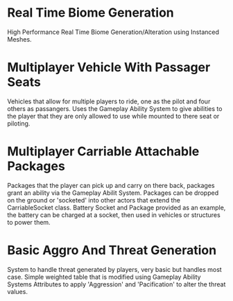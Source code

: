 # Real Time Biome Generation
High Performance Real Time Biome Generation/Alteration using Instanced Meshes.

# Multiplayer Vehicle With Passager Seats
Vehicles that allow for multiple players to ride, one as the pilot and four others as passangers.
Uses the Gameplay Ability System to give abilities to the player that they are only allowed to use while mounted to there seat or piloting.

# Multiplayer Carriable Attachable Packages
Packages that the player can pick up and carry on there back, packages grant an ability via the Gameplay Abilit System. Packages can be dropped on the ground or 'socketed' into other actors that extend the CarriableSocket class.
Battery Socket and Package provided as an example, the battery can be charged at a socket, then used in vehicles or structures to power them.

# Basic Aggro And Threat Generation
System to handle threat generated by players, very basic but handles most case. Simple weighted table that is modified using Gameplay Ability Systems Attributes to apply 'Aggression' and 'Pacification' to alter the threat values.
